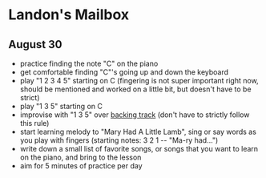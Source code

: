 # Landon's Mailbox

## August 30
- practice finding the note "C" on the piano
- get comfortable finding "C"'s going up and down the keyboard
- play "1 2 3 4 5" starting on C (fingering is not super important right now, should be mentioned and worked on a little bit, but doesn't have to be strict)
- play "1 3 5" starting on C
- improvise with "1 3 5" over [backing track](./backing.mp3) (don't have to strictly follow this rule)
- start learning melody to "Mary Had A Little Lamb", sing or say words as you play with fingers (starting notes: 3 2 1 -- "Ma-ry had...")
- write down a small list of favorite songs, or songs that you want to learn on the piano, and bring to the lesson
- aim for 5 minutes of practice per day
